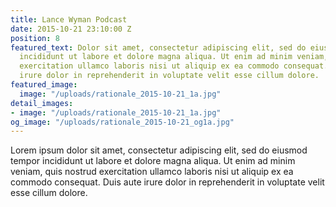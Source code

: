 ```yaml
---
title: Lance Wyman Podcast
date: 2015-10-21 23:10:00 Z
position: 8
featured_text: Dolor sit amet, consectetur adipiscing elit, sed do eiusmod tempor
  incididunt ut labore et dolore magna aliqua. Ut enim ad minim veniam, quis nostrud
  exercitation ullamco laboris nisi ut aliquip ex ea commodo consequat. Duis aute
  irure dolor in reprehenderit in voluptate velit esse cillum dolore.
featured_image:
  image: "/uploads/rationale_2015-10-21_1a.jpg"
detail_images:
- image: "/uploads/rationale_2015-10-21_1a.jpg"
og_image: "/uploads/rationale_2015-10-21_og1a.jpg"
---
```


Lorem ipsum dolor sit amet, consectetur adipiscing elit, sed do eiusmod tempor incididunt ut labore et dolore magna aliqua. Ut enim ad minim veniam, quis nostrud exercitation ullamco laboris nisi ut aliquip ex ea commodo consequat. Duis aute irure dolor in reprehenderit in voluptate velit esse cillum dolore.
